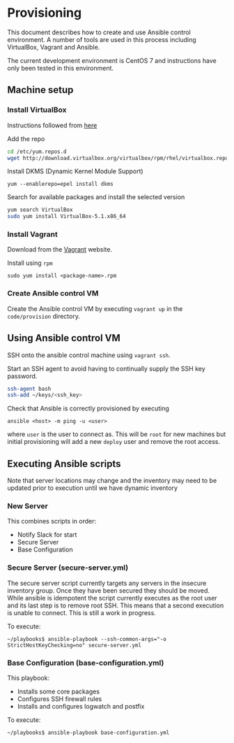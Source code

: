 # Provisioning

This document describes how to create and use Ansible control environment.
A number of tools are used in this process including VirtualBox, Vagrant and Ansible.

The current development environment is CentOS 7 and instructions have only
been tested in this environment.

## Machine setup

### Install VirtualBox

Instructions followed from [here](https://wiki.centos.org/HowTos/Virtualization/VirtualBox)

Add the repo

```bash
cd /etc/yum.repos.d
wget http://download.virtualbox.org/virtualbox/rpm/rhel/virtualbox.repo
```

Install DKMS (Dynamic Kernel Module Support)

`yum --enablerepo=epel install dkms`

Search for available packages and install the selected version

```bash
yum search VirtualBox
sudo yum install VirtualBox-5.1.x86_64
```

### Install Vagrant

Download from the [Vagrant](https://www.vagrantup.com/downloads.html) website.

Install using ```rpm```

`sudo yum install <package-name>.rpm`

### Create Ansible control VM

Create the Ansible control VM by executing ```vagrant up``` in
the ```code/provision``` directory.

## Using Ansible control VM

SSH onto the ansible control machine using ```vagrant ssh```.

Start an SSH agent to avoid having to continually supply the SSH key password.

```bash
ssh-agent bash
ssh-add ~/keys/<ssh_key>
```

Check that Ansible is correctly provisioned by executing

`ansible <host> -m ping -u <user>`

where ```user``` is the user to connect as. This will be ```root``` for new
machines but initial provisioning will add a new ```deploy``` user and remove
the root access.

## Executing Ansible scripts

Note that server locations may change and the inventory may need to be updated
prior to execution until we have dynamic inventory

### New Server

This combines scripts in order:

* Notify Slack for start
* Secure Server
* Base Configuration

### Secure Server (secure-server.yml)

The secure server script currently targets any servers in the insecure
inventory group. Once they have been secured they should be moved. While
ansible is idempotent the script currently executes as the root user and
its last step is to remove root SSH. This means that a second execution
is unable to connect. This is still a work in progress.

To execute:

`~/playbooks$ ansible-playbook --ssh-common-args="-o StrictHostKeyChecking=no" secure-server.yml`

### Base Configuration (base-configuration.yml)

This playbook:

* Installs some core packages
* Configures SSH firewall rules
* Installs and configures logwatch and postfix

To execute:

`~/playbooks$ ansible-playbook base-configuration.yml`

